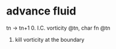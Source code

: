 advance fluid
=============

tn -> tn+1
0. I.C. vorticity @tn, char fn @tn
1. kill vorticity at the boundary 
